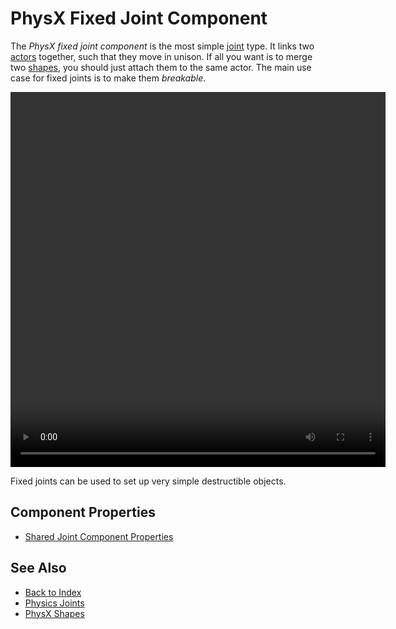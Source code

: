 # PhysX Fixed Joint Component

The *PhysX fixed joint component* is the most simple [joint](physx-joints.md) type. It links two [actors](../actors/physx-actors.md) together, such that they move in unison. If all you want is to merge two [shapes](../collision-shapes/physx-shapes.md), you should just attach them to the same actor. The main use case for fixed joints is to make them *breakable*.

<video src="media/fixed-joint.webm" width="600" height="600" autoplay loop></video>

Fixed joints can be used to set up very simple destructible objects.

## Component Properties

* [Shared Joint Component Properties](physx-joints.md#shared-joint-component-properties)

## See Also

* [Back to Index](../../index.md)
* [Physics Joints](physx-joints.md)
* [PhysX Shapes](../collision-shapes/physx-shapes.md)
